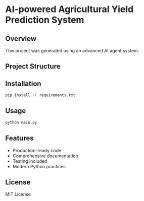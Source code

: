 # AI-powered Agricultural Yield Prediction System

## Overview
This project was generated using an advanced AI agent system.

## Project Structure


## Installation
```bash
pip install -r requirements.txt
```

## Usage
```python
python main.py
```

## Features
- Production-ready code
- Comprehensive documentation
- Testing included
- Modern Python practices

## License
MIT License
